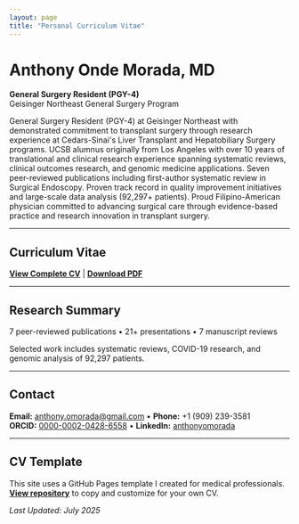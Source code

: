 ```yaml
---
layout: page
title: "Personal Curriculum Vitae"
---
```


# Anthony Onde Morada, MD

**General Surgery Resident (PGY-4)**  
Geisinger Northeast General Surgery Program

General Surgery Resident (PGY-4) at Geisinger Northeast with demonstrated commitment to transplant surgery through research experience at Cedars-Sinai's Liver Transplant and Hepatobiliary Surgery programs. UCSB alumnus originally from Los Angeles with over 10 years of translational and clinical research experience spanning systematic reviews, clinical outcomes research, and genomic medicine applications. Seven peer-reviewed publications including first-author systematic review in Surgical Endoscopy. Proven track record in quality improvement initiatives and large-scale data analysis (92,297+ patients). Proud Filipino-American physician committed to advancing surgical care through evidence-based practice and research innovation in transplant surgery.

---

## Curriculum Vitae

**[View Complete CV](cv/anthony-onde-morada-cv.md)** | **[Download PDF](cv/anthony-onde-morada-cv.pdf)**

---

## Research Summary

7 peer-reviewed publications • 21+ presentations • 7 manuscript reviews

Selected work includes systematic reviews, COVID-19 research, and genomic analysis of 92,297 patients.

---

## Contact

**Email:** [anthony.omorada@gmail.com](mailto:anthony.omorada@gmail.com) • **Phone:** +1 (909) 239-3581  
**ORCID:** [0000-0002-0428-6558](https://orcid.org/0000-0002-0428-6558) • **LinkedIn:** [anthonyomorada](https://linkedin.com/in/anthonyomorada)

---

## CV Template

This site uses a GitHub Pages template I created for medical professionals. **[View repository](https://github.com/anthonyomorada/anthony-morada-cv)** to copy and customize for your own CV.

*Last Updated: July 2025*